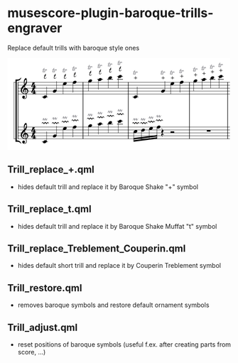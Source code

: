 # musescore-plugin-baroque-trills-engraver
Replace default trills with baroque style ones

![Screenshot-baroque trills](Baroque-trills.png)

## Trill_replace_+.qml
- hides default trill and replace it by Baroque Shake "+" symbol

## Trill_replace_t.qml
- hides default trill and replace it by Baroque Shake Muffat "t" symbol

## Trill_replace_Treblement_Couperin.qml
- hides default short trill and replace it by Couperin Treblement symbol

## Trill_restore.qml
- removes baroque symbols and restore default ornament symbols

## Trill_adjust.qml
- reset positions of baroque symbols (useful f.ex. after creating parts from score, ...)
